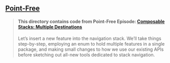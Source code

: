 ## [Point-Free](https://www.pointfree.co)

> #### This directory contains code from Point-Free Episode: [Composable Stacks: Multiple Destinations](https://www.pointfree.co/episodes/ep233-composable-stacks-multiple-destinations)
>
> Let’s insert a new feature into the navigation stack. We’ll take things step-by-step, employing an enum to hold multiple features in a single package, and making small changes to how we use our existing APIs before sketching out all-new tools dedicated to stack navigation.
